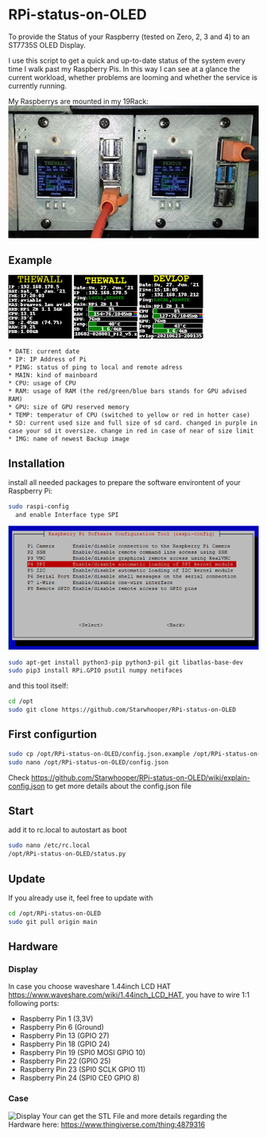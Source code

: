# RPi-status-on-OLED #

To provide the Status of your Raspberry (tested on Zero, 2, 3 and 4) to an ST7735S OLED Display.

I use this script to get a quick and up-to-date status of the system every time I walk past my Raspberry Pis.
In this way I can see at a glance the current workload, whether problems are looming and whether the service is currently running.

My Raspberrys are mounted in my 19Rack:
![Raspberry Pis im Rack](https://github.com/Starwhooper/RPi-status-on-OLED/blob/main/examples/raspberrysinrack.jpg)

## Example ##

![Display](https://github.com/Starwhooper/RPi-status-on-OLED/blob/main/examples/before_2020-09.png)
![Display](https://github.com/Starwhooper/RPi-status-on-OLED/blob/main/examples/before_2021-06.png)
![Display](https://github.com/Starwhooper/RPi-status-on-OLED/blob/main/examples/newest.png)
```
* DATE: current date
* IP: IP Address of Pi
* PING: status of ping to local and remote adress
* MAIN: kind of mainboard
* CPU: usage of CPU
* RAM: usage of RAM (the red/green/blue bars stands for GPU advised RAM)
* GPU: size of GPU reserved memory
* TEMP: temperatur of CPU (switched to yellow or red in hotter case)
* SD: current used size and full size of sd card. changed in purple in case your sd it oversize. change in red in case of near of size limit
* IMG: name of newest Backup image
```

## Installation ##
install all needed packages to prepare the software environtent of your Raspberry Pi:
```bash
sudo raspi-config
  and enable Interface type SPI
```
![Display](https://github.com/Starwhooper/RPi-status-on-OLED/blob/main/examples/enable_spi.gif)
```bash
sudo apt-get install python3-pip python3-pil git libatlas-base-dev
sudo pip3 install RPi.GPIO psutil numpy netifaces
```
and this tool itself:
```bash
cd /opt
sudo git clone https://github.com/Starwhooper/RPi-status-on-OLED
```

## First configurtion ##
```bash
sudo cp /opt/RPi-status-on-OLED/config.json.example /opt/RPi-status-on-OLED/config.json
sudo nano /opt/RPi-status-on-OLED/config.json
```
Check https://github.com/Starwhooper/RPi-status-on-OLED/wiki/explain-config.json to get more details about the config.json file

## Start ##
add it to rc.local to autostart as boot
```bash
sudo nano /etc/rc.local
/opt/RPi-status-on-OLED/status.py
```

## Update ##
If you already use it, feel free to update with
```bash
cd /opt/RPi-status-on-OLED
sudo git pull origin main
```

## Hardware ##
### Display ###
In case you choose waveshare 1.44inch LCD HAT https://www.waveshare.com/wiki/1.44inch_LCD_HAT, you have to wire 1:1 following ports:
* Raspberry Pin 1 (3,3V)
* Raspberry Pin 6 (Ground)
* Raspberry Pin 13 (GPIO 27)
* Raspberry Pin 18 (GPIO 24)
* Raspberry Pin 19 (SPI0 MOSI GPIO 10)
* Raspberry Pin 22 (GPIO 25)
* Raspberry Pin 23 (SPI0 SCLK GPIO 11)
* Raspberry Pin 24 (SPI0 CE0 GPIO 8)


### Case ###
![Display](https://cdn.thingiverse.com/assets/b8/cf/98/25/7c/featured_preview_RPiRack_with_lcd_and_fan.png)
Your can get the STL File and more details regarding the Hardware here: https://www.thingiverse.com/thing:4879316
